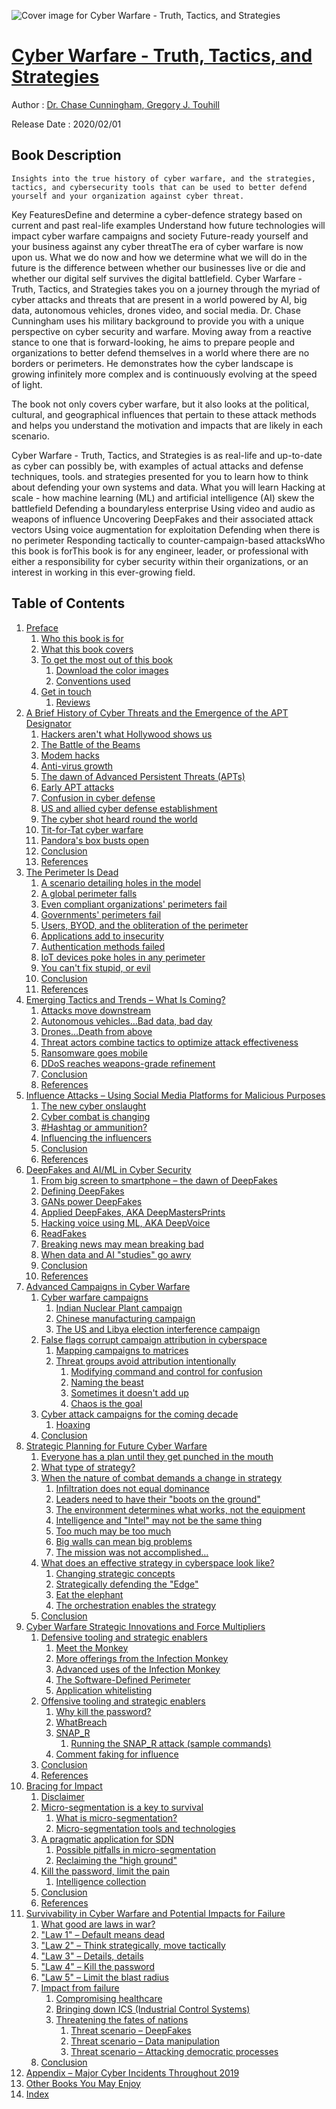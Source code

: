 ![Cover image for Cyber Warfare - Truth, Tactics, and Strategies](https://imgdetail.ebookreading.net/cover/cover/20200920/EB9781839216992.jpg)

[Cyber Warfare - Truth, Tactics, and Strategies](https://ebookreading.net/view/book/Cyber+Warfare+-+Truth%2C+Tactics%2C+and+Strategies-EB9781839216992_1.html "Cyber Warfare - Truth, Tactics, and Strategies")
====================================================================================================================

Author : [Dr. Chase Cunningham](https://ebookreading.net/search/author/Dr.+Chase+Cunningham),[ 
            Gregory J. Touhill](https://ebookreading.net/search/author/+%0D%0A++++++++++++Gregory+J.+Touhill)

Release Date : 2020/02/01

Book Description
-----------------


    
    Insights into the true history of cyber warfare, and the strategies, tactics, and cybersecurity tools that can be used to better defend yourself and your organization against cyber threat.
Key FeaturesDefine and determine a cyber-defence strategy based on current and past real-life examples
Understand how future technologies will impact cyber warfare campaigns and society
Future-ready yourself and your business against any cyber threatThe era of cyber warfare is now upon us. What we do now and how we determine what we will do in the future is the difference between whether our businesses live or die and whether our digital self survives the digital battlefield. Cyber Warfare - Truth, Tactics, and Strategies takes you on a journey through the myriad of cyber attacks and threats that are present in a world powered by AI, big data, autonomous vehicles, drones video, and social media.
Dr. Chase Cunningham uses his military background to provide you with a unique perspective on cyber security and warfare. Moving away from a reactive stance to one that is forward-looking, he aims to prepare people and organizations to better defend themselves in a world where there are no borders or perimeters. He demonstrates how the cyber landscape is growing infinitely more complex and is continuously evolving at the speed of light.

The book not only covers cyber warfare, but it also looks at the political, cultural, and geographical influences that pertain to these attack methods and helps you understand the motivation and impacts that are likely in each scenario.

Cyber Warfare - Truth, Tactics, and Strategies is as real-life and up-to-date as cyber can possibly be, with examples of actual attacks and defense techniques, tools. and strategies presented for you to learn how to think about defending your own systems and data.
What you will learn Hacking at scale - how machine learning (ML) and artificial intelligence (AI) skew the battlefield
Defending a boundaryless enterprise
Using video and audio as weapons of influence
Uncovering DeepFakes and their associated attack vectors
Using voice augmentation for exploitation
Defending when there is no perimeter
Responding tactically to counter-campaign-based attacksWho this book is forThis book is for any engineer, leader, or professional with either a responsibility for cyber security within their organizations, or an interest in working in this ever-growing field.

  

Table of Contents
-----------------

1. [Preface](https://ebookreading.net/view/book/Cyber+Warfare+-+Truth%2C+Tactics%2C+and+Strategies-EB9781839216992_4.html#_idParaDest-4)
    1. [Who this book is for](https://ebookreading.net/view/book/Cyber+Warfare+-+Truth%2C+Tactics%2C+and+Strategies-EB9781839216992_4.html#_idParaDest-5)
    1. [What this book covers](https://ebookreading.net/view/book/Cyber+Warfare+-+Truth%2C+Tactics%2C+and+Strategies-EB9781839216992_4.html#_idParaDest-6)
    1. [To get the most out of this book](https://ebookreading.net/view/book/Cyber+Warfare+-+Truth%2C+Tactics%2C+and+Strategies-EB9781839216992_4.html#_idParaDest-7)
        1. [Download the color images](https://ebookreading.net/view/book/Cyber+Warfare+-+Truth%2C+Tactics%2C+and+Strategies-EB9781839216992_4.html#_idParaDest-8)
        1. [Conventions used](https://ebookreading.net/view/book/Cyber+Warfare+-+Truth%2C+Tactics%2C+and+Strategies-EB9781839216992_4.html#_idParaDest-9)
    1. [Get in touch](https://ebookreading.net/view/book/Cyber+Warfare+-+Truth%2C+Tactics%2C+and+Strategies-EB9781839216992_4.html#_idParaDest-10)
        1. [Reviews](https://ebookreading.net/view/book/Cyber+Warfare+-+Truth%2C+Tactics%2C+and+Strategies-EB9781839216992_4.html#_idParaDest-11)
1. [A Brief History of Cyber Threats and the Emergence of the APT Designator](https://ebookreading.net/view/book/Cyber+Warfare+-+Truth%2C+Tactics%2C+and+Strategies-EB9781839216992_5.html#_idParaDest-12)
    1. [Hackers aren't what Hollywood shows us](https://ebookreading.net/view/book/Cyber+Warfare+-+Truth%2C+Tactics%2C+and+Strategies-EB9781839216992_5.html#_idParaDest-13)
    1. [The Battle of the Beams](https://ebookreading.net/view/book/Cyber+Warfare+-+Truth%2C+Tactics%2C+and+Strategies-EB9781839216992_5.html#_idParaDest-14)
    1. [Modem hacks](https://ebookreading.net/view/book/Cyber+Warfare+-+Truth%2C+Tactics%2C+and+Strategies-EB9781839216992_5.html#_idParaDest-15)
    1. [Anti-virus growth](https://ebookreading.net/view/book/Cyber+Warfare+-+Truth%2C+Tactics%2C+and+Strategies-EB9781839216992_5.html#_idParaDest-16)
    1. [The dawn of Advanced Persistent Threats (APTs)](https://ebookreading.net/view/book/Cyber+Warfare+-+Truth%2C+Tactics%2C+and+Strategies-EB9781839216992_5.html#_idParaDest-17)
    1. [Early APT attacks](https://ebookreading.net/view/book/Cyber+Warfare+-+Truth%2C+Tactics%2C+and+Strategies-EB9781839216992_5.html#_idParaDest-18)
    1. [Confusion in cyber defense](https://ebookreading.net/view/book/Cyber+Warfare+-+Truth%2C+Tactics%2C+and+Strategies-EB9781839216992_5.html#_idParaDest-19)
    1. [US and allied cyber defense establishment](https://ebookreading.net/view/book/Cyber+Warfare+-+Truth%2C+Tactics%2C+and+Strategies-EB9781839216992_5.html#_idParaDest-20)
    1. [The cyber shot heard round the world](https://ebookreading.net/view/book/Cyber+Warfare+-+Truth%2C+Tactics%2C+and+Strategies-EB9781839216992_5.html#_idParaDest-21)
    1. [Tit-for-Tat cyber warfare](https://ebookreading.net/view/book/Cyber+Warfare+-+Truth%2C+Tactics%2C+and+Strategies-EB9781839216992_5.html#_idParaDest-22)
    1. [Pandora's box busts open](https://ebookreading.net/view/book/Cyber+Warfare+-+Truth%2C+Tactics%2C+and+Strategies-EB9781839216992_5.html#_idParaDest-23)
    1. [Conclusion](https://ebookreading.net/view/book/Cyber+Warfare+-+Truth%2C+Tactics%2C+and+Strategies-EB9781839216992_5.html#_idParaDest-24)
    1. [References](https://ebookreading.net/view/book/Cyber+Warfare+-+Truth%2C+Tactics%2C+and+Strategies-EB9781839216992_5.html#_idParaDest-25)
1. [The Perimeter Is Dead](https://ebookreading.net/view/book/Cyber+Warfare+-+Truth%2C+Tactics%2C+and+Strategies-EB9781839216992_6.html#_idParaDest-26)
    1. [A scenario detailing holes in the model](https://ebookreading.net/view/book/Cyber+Warfare+-+Truth%2C+Tactics%2C+and+Strategies-EB9781839216992_6.html#_idParaDest-27)
    1. [A global perimeter falls](https://ebookreading.net/view/book/Cyber+Warfare+-+Truth%2C+Tactics%2C+and+Strategies-EB9781839216992_6.html#_idParaDest-28)
    1. [Even compliant organizations' perimeters&nbsp;fail](https://ebookreading.net/view/book/Cyber+Warfare+-+Truth%2C+Tactics%2C+and+Strategies-EB9781839216992_6.html#_idParaDest-29)
    1. [Governments' perimeters fail](https://ebookreading.net/view/book/Cyber+Warfare+-+Truth%2C+Tactics%2C+and+Strategies-EB9781839216992_6.html#_idParaDest-30)
    1. [Users, BYOD, and the obliteration of the perimeter](https://ebookreading.net/view/book/Cyber+Warfare+-+Truth%2C+Tactics%2C+and+Strategies-EB9781839216992_6.html#_idParaDest-31)
    1. [Applications add to insecurity](https://ebookreading.net/view/book/Cyber+Warfare+-+Truth%2C+Tactics%2C+and+Strategies-EB9781839216992_6.html#_idParaDest-32)
    1. [Authentication methods failed](https://ebookreading.net/view/book/Cyber+Warfare+-+Truth%2C+Tactics%2C+and+Strategies-EB9781839216992_6.html#_idParaDest-33)
    1. [IoT devices poke holes in any perimeter](https://ebookreading.net/view/book/Cyber+Warfare+-+Truth%2C+Tactics%2C+and+Strategies-EB9781839216992_6.html#_idParaDest-34)
    1. [You can't fix stupid, or evil](https://ebookreading.net/view/book/Cyber+Warfare+-+Truth%2C+Tactics%2C+and+Strategies-EB9781839216992_6.html#_idParaDest-35)
    1. [Conclusion](https://ebookreading.net/view/book/Cyber+Warfare+-+Truth%2C+Tactics%2C+and+Strategies-EB9781839216992_6.html#_idParaDest-36)
    1. [References](https://ebookreading.net/view/book/Cyber+Warfare+-+Truth%2C+Tactics%2C+and+Strategies-EB9781839216992_6.html#_idParaDest-37)
1. [Emerging Tactics and Trends&nbsp;– What Is Coming?](https://ebookreading.net/view/book/Cyber+Warfare+-+Truth%2C+Tactics%2C+and+Strategies-EB9781839216992_7.html#_idParaDest-38)
    1. [Attacks move downstream](https://ebookreading.net/view/book/Cyber+Warfare+-+Truth%2C+Tactics%2C+and+Strategies-EB9781839216992_7.html#_idParaDest-39)
    1. [Autonomous vehicles…Bad data, bad&nbsp;day](https://ebookreading.net/view/book/Cyber+Warfare+-+Truth%2C+Tactics%2C+and+Strategies-EB9781839216992_7.html#_idParaDest-40)
    1. [Drones…Death from above](https://ebookreading.net/view/book/Cyber+Warfare+-+Truth%2C+Tactics%2C+and+Strategies-EB9781839216992_7.html#_idParaDest-41)
    1. [Threat actors combine tactics to optimize attack effectiveness](https://ebookreading.net/view/book/Cyber+Warfare+-+Truth%2C+Tactics%2C+and+Strategies-EB9781839216992_7.html#_idParaDest-42)
    1. [Ransomware goes mobile](https://ebookreading.net/view/book/Cyber+Warfare+-+Truth%2C+Tactics%2C+and+Strategies-EB9781839216992_7.html#_idParaDest-43)
    1. [DDoS reaches weapons-grade refinement](https://ebookreading.net/view/book/Cyber+Warfare+-+Truth%2C+Tactics%2C+and+Strategies-EB9781839216992_7.html#_idParaDest-44)
    1. [Conclusion](https://ebookreading.net/view/book/Cyber+Warfare+-+Truth%2C+Tactics%2C+and+Strategies-EB9781839216992_7.html#_idParaDest-45)
    1. [References](https://ebookreading.net/view/book/Cyber+Warfare+-+Truth%2C+Tactics%2C+and+Strategies-EB9781839216992_7.html#_idParaDest-46)
1. [Influence Attacks – Using Social Media Platforms for Malicious Purposes](https://ebookreading.net/view/book/Cyber+Warfare+-+Truth%2C+Tactics%2C+and+Strategies-EB9781839216992_8.html#_idParaDest-47)
    1. [The new cyber onslaught](https://ebookreading.net/view/book/Cyber+Warfare+-+Truth%2C+Tactics%2C+and+Strategies-EB9781839216992_8.html#_idParaDest-48)
    1. [Cyber combat is changing](https://ebookreading.net/view/book/Cyber+Warfare+-+Truth%2C+Tactics%2C+and+Strategies-EB9781839216992_8.html#_idParaDest-49)
    1. [#Hashtag or ammunition?](https://ebookreading.net/view/book/Cyber+Warfare+-+Truth%2C+Tactics%2C+and+Strategies-EB9781839216992_8.html#_idParaDest-50)
    1. [Influencing the influencers](https://ebookreading.net/view/book/Cyber+Warfare+-+Truth%2C+Tactics%2C+and+Strategies-EB9781839216992_8.html#_idParaDest-51)
    1. [Conclusion](https://ebookreading.net/view/book/Cyber+Warfare+-+Truth%2C+Tactics%2C+and+Strategies-EB9781839216992_8.html#_idParaDest-52)
    1. [References](https://ebookreading.net/view/book/Cyber+Warfare+-+Truth%2C+Tactics%2C+and+Strategies-EB9781839216992_8.html#_idParaDest-53)
1. [DeepFakes and AI/ML in&nbsp;Cyber Security](https://ebookreading.net/view/book/Cyber+Warfare+-+Truth%2C+Tactics%2C+and+Strategies-EB9781839216992_9.html#_idParaDest-54)
    1. [From big screen to smartphone – the&nbsp;dawn of DeepFakes](https://ebookreading.net/view/book/Cyber+Warfare+-+Truth%2C+Tactics%2C+and+Strategies-EB9781839216992_9.html#_idParaDest-55)
    1. [Defining DeepFakes](https://ebookreading.net/view/book/Cyber+Warfare+-+Truth%2C+Tactics%2C+and+Strategies-EB9781839216992_9.html#_idParaDest-56)
    1. [GANs power DeepFakes](https://ebookreading.net/view/book/Cyber+Warfare+-+Truth%2C+Tactics%2C+and+Strategies-EB9781839216992_9.html#_idParaDest-57)
    1. [Applied DeepFakes, AKA DeepMastersPrints](https://ebookreading.net/view/book/Cyber+Warfare+-+Truth%2C+Tactics%2C+and+Strategies-EB9781839216992_9.html#_idParaDest-58)
    1. [Hacking voice using ML, AKA DeepVoice](https://ebookreading.net/view/book/Cyber+Warfare+-+Truth%2C+Tactics%2C+and+Strategies-EB9781839216992_9.html#_idParaDest-59)
    1. [ReadFakes](https://ebookreading.net/view/book/Cyber+Warfare+-+Truth%2C+Tactics%2C+and+Strategies-EB9781839216992_9.html#_idParaDest-60)
    1. [Breaking news may mean breaking bad](https://ebookreading.net/view/book/Cyber+Warfare+-+Truth%2C+Tactics%2C+and+Strategies-EB9781839216992_9.html#_idParaDest-61)
    1. [When data and AI "studies" go awry](https://ebookreading.net/view/book/Cyber+Warfare+-+Truth%2C+Tactics%2C+and+Strategies-EB9781839216992_9.html#_idParaDest-62)
    1. [Conclusion](https://ebookreading.net/view/book/Cyber+Warfare+-+Truth%2C+Tactics%2C+and+Strategies-EB9781839216992_9.html#_idParaDest-63)
    1. [References](https://ebookreading.net/view/book/Cyber+Warfare+-+Truth%2C+Tactics%2C+and+Strategies-EB9781839216992_9.html#_idParaDest-64)
1. [Advanced Campaigns in&nbsp;Cyber Warfare](https://ebookreading.net/view/book/Cyber+Warfare+-+Truth%2C+Tactics%2C+and+Strategies-EB9781839216992_10.html#_idParaDest-65)
    1. [Cyber warfare campaigns](https://ebookreading.net/view/book/Cyber+Warfare+-+Truth%2C+Tactics%2C+and+Strategies-EB9781839216992_10.html#_idParaDest-66)
        1. [Indian Nuclear Plant campaign](https://ebookreading.net/view/book/Cyber+Warfare+-+Truth%2C+Tactics%2C+and+Strategies-EB9781839216992_10.html#_idParaDest-67)
        1. [Chinese manufacturing campaign](https://ebookreading.net/view/book/Cyber+Warfare+-+Truth%2C+Tactics%2C+and+Strategies-EB9781839216992_10.html#_idParaDest-68)
        1. [The US and Libya election interference campaign](https://ebookreading.net/view/book/Cyber+Warfare+-+Truth%2C+Tactics%2C+and+Strategies-EB9781839216992_10.html#_idParaDest-69)
    1. [False flags corrupt campaign attribution in cyberspace](https://ebookreading.net/view/book/Cyber+Warfare+-+Truth%2C+Tactics%2C+and+Strategies-EB9781839216992_10.html#_idParaDest-70)
        1. [Mapping campaigns to matrices](https://ebookreading.net/view/book/Cyber+Warfare+-+Truth%2C+Tactics%2C+and+Strategies-EB9781839216992_10.html#_idParaDest-71)
        1. [Threat groups avoid attribution intentionally](https://ebookreading.net/view/book/Cyber+Warfare+-+Truth%2C+Tactics%2C+and+Strategies-EB9781839216992_10.html#_idParaDest-72)
            1. [Modifying command and control for confusion](https://ebookreading.net/view/book/Cyber+Warfare+-+Truth%2C+Tactics%2C+and+Strategies-EB9781839216992_10.html#_idParaDest-73)
            1. [Naming the beast](https://ebookreading.net/view/book/Cyber+Warfare+-+Truth%2C+Tactics%2C+and+Strategies-EB9781839216992_10.html#_idParaDest-74)
            1. [Sometimes it doesn't add up](https://ebookreading.net/view/book/Cyber+Warfare+-+Truth%2C+Tactics%2C+and+Strategies-EB9781839216992_10.html#_idParaDest-75)
            1. [Chaos is the goal](https://ebookreading.net/view/book/Cyber+Warfare+-+Truth%2C+Tactics%2C+and+Strategies-EB9781839216992_10.html#_idParaDest-76)
    1. [Cyber attack campaigns for the coming decade](https://ebookreading.net/view/book/Cyber+Warfare+-+Truth%2C+Tactics%2C+and+Strategies-EB9781839216992_10.html#_idParaDest-77)
        1. [Hoaxing](https://ebookreading.net/view/book/Cyber+Warfare+-+Truth%2C+Tactics%2C+and+Strategies-EB9781839216992_10.html#_idParaDest-78)
    1. [Conclusion](https://ebookreading.net/view/book/Cyber+Warfare+-+Truth%2C+Tactics%2C+and+Strategies-EB9781839216992_10.html#_idParaDest-79)
1. [Strategic Planning for Future Cyber Warfare](https://ebookreading.net/view/book/Cyber+Warfare+-+Truth%2C+Tactics%2C+and+Strategies-EB9781839216992_11.html#_idParaDest-80)
    1. [Everyone has a plan until they get punched in the mouth](https://ebookreading.net/view/book/Cyber+Warfare+-+Truth%2C+Tactics%2C+and+Strategies-EB9781839216992_11.html#_idParaDest-81)
    1. [What type of strategy?](https://ebookreading.net/view/book/Cyber+Warfare+-+Truth%2C+Tactics%2C+and+Strategies-EB9781839216992_11.html#_idParaDest-82)
    1. [When the nature of combat demands a&nbsp;change in strategy](https://ebookreading.net/view/book/Cyber+Warfare+-+Truth%2C+Tactics%2C+and+Strategies-EB9781839216992_11.html#_idParaDest-83)
        1. [Infiltration does not equal dominance](https://ebookreading.net/view/book/Cyber+Warfare+-+Truth%2C+Tactics%2C+and+Strategies-EB9781839216992_11.html#_idParaDest-84)
        1. [Leaders need to have their "boots on the ground"](https://ebookreading.net/view/book/Cyber+Warfare+-+Truth%2C+Tactics%2C+and+Strategies-EB9781839216992_11.html#_idParaDest-85)
        1. [The environment determines what works, not&nbsp;the equipment](https://ebookreading.net/view/book/Cyber+Warfare+-+Truth%2C+Tactics%2C+and+Strategies-EB9781839216992_11.html#_idParaDest-86)
        1. [Intelligence and "Intel" may not be the same thing](https://ebookreading.net/view/book/Cyber+Warfare+-+Truth%2C+Tactics%2C+and+Strategies-EB9781839216992_11.html#_idParaDest-87)
        1. [Too much may be too much](https://ebookreading.net/view/book/Cyber+Warfare+-+Truth%2C+Tactics%2C+and+Strategies-EB9781839216992_11.html#_idParaDest-88)
        1. [Big walls can mean big problems](https://ebookreading.net/view/book/Cyber+Warfare+-+Truth%2C+Tactics%2C+and+Strategies-EB9781839216992_11.html#_idParaDest-89)
        1. [The mission was not accomplished…](https://ebookreading.net/view/book/Cyber+Warfare+-+Truth%2C+Tactics%2C+and+Strategies-EB9781839216992_11.html#_idParaDest-90)
    1. [What does an effective strategy in&nbsp;cyberspace look like?](https://ebookreading.net/view/book/Cyber+Warfare+-+Truth%2C+Tactics%2C+and+Strategies-EB9781839216992_11.html#_idParaDest-91)
        1. [Changing strategic concepts](https://ebookreading.net/view/book/Cyber+Warfare+-+Truth%2C+Tactics%2C+and+Strategies-EB9781839216992_11.html#_idParaDest-92)
        1. [Strategically defending the "Edge"](https://ebookreading.net/view/book/Cyber+Warfare+-+Truth%2C+Tactics%2C+and+Strategies-EB9781839216992_11.html#_idParaDest-93)
        1. [Eat the elephant](https://ebookreading.net/view/book/Cyber+Warfare+-+Truth%2C+Tactics%2C+and+Strategies-EB9781839216992_11.html#_idParaDest-94)
        1. [The orchestration enables the strategy](https://ebookreading.net/view/book/Cyber+Warfare+-+Truth%2C+Tactics%2C+and+Strategies-EB9781839216992_11.html#_idParaDest-95)
    1. [Conclusion](https://ebookreading.net/view/book/Cyber+Warfare+-+Truth%2C+Tactics%2C+and+Strategies-EB9781839216992_11.html#_idParaDest-96)
1. [Cyber Warfare Strategic Innovations and Force Multipliers](https://ebookreading.net/view/book/Cyber+Warfare+-+Truth%2C+Tactics%2C+and+Strategies-EB9781839216992_12.html#_idParaDest-97)
    1. [Defensive tooling and strategic enablers](https://ebookreading.net/view/book/Cyber+Warfare+-+Truth%2C+Tactics%2C+and+Strategies-EB9781839216992_12.html#_idParaDest-98)
        1. [Meet the Monkey](https://ebookreading.net/view/book/Cyber+Warfare+-+Truth%2C+Tactics%2C+and+Strategies-EB9781839216992_12.html#_idParaDest-99)
        1. [More offerings from the Infection Monkey](https://ebookreading.net/view/book/Cyber+Warfare+-+Truth%2C+Tactics%2C+and+Strategies-EB9781839216992_12.html#_idParaDest-100)
        1. [Advanced uses of the Infection Monkey](https://ebookreading.net/view/book/Cyber+Warfare+-+Truth%2C+Tactics%2C+and+Strategies-EB9781839216992_12.html#_idParaDest-101)
        1. [The Software-Defined Perimeter](https://ebookreading.net/view/book/Cyber+Warfare+-+Truth%2C+Tactics%2C+and+Strategies-EB9781839216992_12.html#_idParaDest-102)
        1. [Application whitelisting](https://ebookreading.net/view/book/Cyber+Warfare+-+Truth%2C+Tactics%2C+and+Strategies-EB9781839216992_12.html#_idParaDest-103)
    1. [Offensive tooling and strategic enablers](https://ebookreading.net/view/book/Cyber+Warfare+-+Truth%2C+Tactics%2C+and+Strategies-EB9781839216992_12.html#_idParaDest-104)
        1. [Why kill the password?](https://ebookreading.net/view/book/Cyber+Warfare+-+Truth%2C+Tactics%2C+and+Strategies-EB9781839216992_12.html#_idParaDest-105)
        1. [WhatBreach](https://ebookreading.net/view/book/Cyber+Warfare+-+Truth%2C+Tactics%2C+and+Strategies-EB9781839216992_12.html#_idParaDest-106)
        1. [SNAP_R](https://ebookreading.net/view/book/Cyber+Warfare+-+Truth%2C+Tactics%2C+and+Strategies-EB9781839216992_12.html#_idParaDest-107)
            1. [Running the SNAP_R attack (sample commands)](https://ebookreading.net/view/book/Cyber+Warfare+-+Truth%2C+Tactics%2C+and+Strategies-EB9781839216992_12.html#_idParaDest-108)
        1. [Comment faking for influence](https://ebookreading.net/view/book/Cyber+Warfare+-+Truth%2C+Tactics%2C+and+Strategies-EB9781839216992_12.html#_idParaDest-109)
    1. [Conclusion](https://ebookreading.net/view/book/Cyber+Warfare+-+Truth%2C+Tactics%2C+and+Strategies-EB9781839216992_12.html#_idParaDest-110)
    1. [References](https://ebookreading.net/view/book/Cyber+Warfare+-+Truth%2C+Tactics%2C+and+Strategies-EB9781839216992_12.html#_idParaDest-111)
1. [Bracing for Impact](https://ebookreading.net/view/book/Cyber+Warfare+-+Truth%2C+Tactics%2C+and+Strategies-EB9781839216992_13.html#_idParaDest-112)
    1. [Disclaimer](https://ebookreading.net/view/book/Cyber+Warfare+-+Truth%2C+Tactics%2C+and+Strategies-EB9781839216992_13.html#_idParaDest-113)
    1. [Micro-segmentation is a key to survival](https://ebookreading.net/view/book/Cyber+Warfare+-+Truth%2C+Tactics%2C+and+Strategies-EB9781839216992_13.html#_idParaDest-114)
        1. [What is micro-segmentation?](https://ebookreading.net/view/book/Cyber+Warfare+-+Truth%2C+Tactics%2C+and+Strategies-EB9781839216992_13.html#_idParaDest-115)
        1. [Micro-segmentation tools and technologies](https://ebookreading.net/view/book/Cyber+Warfare+-+Truth%2C+Tactics%2C+and+Strategies-EB9781839216992_13.html#_idParaDest-116)
    1. [A pragmatic application for SDN](https://ebookreading.net/view/book/Cyber+Warfare+-+Truth%2C+Tactics%2C+and+Strategies-EB9781839216992_13.html#_idParaDest-117)
        1. [Possible pitfalls in micro-segmentation](https://ebookreading.net/view/book/Cyber+Warfare+-+Truth%2C+Tactics%2C+and+Strategies-EB9781839216992_13.html#_idParaDest-118)
        1. [Reclaiming the "high ground"](https://ebookreading.net/view/book/Cyber+Warfare+-+Truth%2C+Tactics%2C+and+Strategies-EB9781839216992_13.html#_idParaDest-119)
    1. [Kill the password, limit the pain](https://ebookreading.net/view/book/Cyber+Warfare+-+Truth%2C+Tactics%2C+and+Strategies-EB9781839216992_13.html#_idParaDest-120)
        1. [Intelligence collection](https://ebookreading.net/view/book/Cyber+Warfare+-+Truth%2C+Tactics%2C+and+Strategies-EB9781839216992_13.html#_idParaDest-121)
    1. [Conclusion](https://ebookreading.net/view/book/Cyber+Warfare+-+Truth%2C+Tactics%2C+and+Strategies-EB9781839216992_13.html#_idParaDest-122)
    1. [References](https://ebookreading.net/view/book/Cyber+Warfare+-+Truth%2C+Tactics%2C+and+Strategies-EB9781839216992_13.html#_idParaDest-123)
1. [Survivability in Cyber Warfare and Potential Impacts for Failure](https://ebookreading.net/view/book/Cyber+Warfare+-+Truth%2C+Tactics%2C+and+Strategies-EB9781839216992_14.html#_idParaDest-124)
    1. [What good are laws in war?](https://ebookreading.net/view/book/Cyber+Warfare+-+Truth%2C+Tactics%2C+and+Strategies-EB9781839216992_14.html#_idParaDest-125)
    1. ["Law 1" – Default means dead](https://ebookreading.net/view/book/Cyber+Warfare+-+Truth%2C+Tactics%2C+and+Strategies-EB9781839216992_14.html#_idParaDest-126)
    1. ["Law 2" – Think strategically, move tactically](https://ebookreading.net/view/book/Cyber+Warfare+-+Truth%2C+Tactics%2C+and+Strategies-EB9781839216992_14.html#_idParaDest-127)
    1. ["Law 3" – Details, details](https://ebookreading.net/view/book/Cyber+Warfare+-+Truth%2C+Tactics%2C+and+Strategies-EB9781839216992_14.html#_idParaDest-128)
    1. ["Law 4" – Kill the password](https://ebookreading.net/view/book/Cyber+Warfare+-+Truth%2C+Tactics%2C+and+Strategies-EB9781839216992_14.html#_idParaDest-129)
    1. ["Law 5" – Limit the blast radius](https://ebookreading.net/view/book/Cyber+Warfare+-+Truth%2C+Tactics%2C+and+Strategies-EB9781839216992_14.html#_idParaDest-130)
    1. [Impact from failure](https://ebookreading.net/view/book/Cyber+Warfare+-+Truth%2C+Tactics%2C+and+Strategies-EB9781839216992_14.html#_idParaDest-131)
        1. [Compromising healthcare](https://ebookreading.net/view/book/Cyber+Warfare+-+Truth%2C+Tactics%2C+and+Strategies-EB9781839216992_14.html#_idParaDest-132)
        1. [Bringing down ICS (Industrial Control Systems)](https://ebookreading.net/view/book/Cyber+Warfare+-+Truth%2C+Tactics%2C+and+Strategies-EB9781839216992_14.html#_idParaDest-133)
        1. [Threatening the fates of nations](https://ebookreading.net/view/book/Cyber+Warfare+-+Truth%2C+Tactics%2C+and+Strategies-EB9781839216992_14.html#_idParaDest-134)
            1. [Threat scenario – DeepFakes](https://ebookreading.net/view/book/Cyber+Warfare+-+Truth%2C+Tactics%2C+and+Strategies-EB9781839216992_14.html#_idParaDest-135)
            1. [Threat scenario – Data manipulation](https://ebookreading.net/view/book/Cyber+Warfare+-+Truth%2C+Tactics%2C+and+Strategies-EB9781839216992_14.html#_idParaDest-136)
            1. [Threat scenario – Attacking democratic processes](https://ebookreading.net/view/book/Cyber+Warfare+-+Truth%2C+Tactics%2C+and+Strategies-EB9781839216992_14.html#_idParaDest-137)
    1. [Conclusion](https://ebookreading.net/view/book/Cyber+Warfare+-+Truth%2C+Tactics%2C+and+Strategies-EB9781839216992_14.html#_idParaDest-138)
1. [Appendix – Major Cyber Incidents Throughout 2019](https://ebookreading.net/view/book/Cyber+Warfare+-+Truth%2C+Tactics%2C+and+Strategies-EB9781839216992_15.html#_idParaDest-139)
1. [Other Books You May Enjoy](https://ebookreading.net/view/book/Cyber+Warfare+-+Truth%2C+Tactics%2C+and+Strategies-EB9781839216992_16.html#_idParaDest-140)
1. [Index](https://ebookreading.net/view/book/Cyber+Warfare+-+Truth%2C+Tactics%2C+and+Strategies-EB9781839216992_17.html#_idContainer085)

